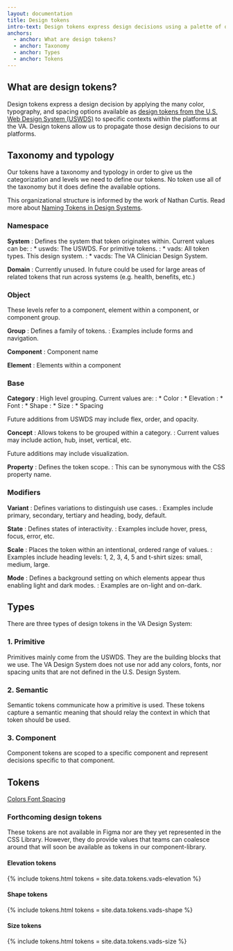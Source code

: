 ```yaml
---
layout: documentation
title: Design tokens
intro-text: Design tokens express design decisions using a palette of options from the U.S. Web Design System.
anchors:
  - anchor: What are design tokens?
  - anchor: Taxonomy
  - anchor: Types
  - anchor: Tokens
---
```


## What are design tokens?

Design tokens express a design decision by applying the many color, typography, and spacing options available as [design tokens from the U.S. Web Design System (USWDS)](https://designsystem.digital.gov/design-tokens/) to specific contexts within the platforms at the VA. Design tokens allow us to propagate those design decisions to our platforms.

## Taxonomy and typology

Our tokens have a taxonomy and typology in order to give us the categorization and levels we need to define our tokens. No token use all of the taxonomy but it does define the available options.

This organizational structure is informed by the work of Nathan Curtis. Read more about <a href="https://medium.com/eightshapes-llc/naming-tokens-in-design-systems-9e86c7444676">Naming Tokens in Design Systems</a>.

### Namespace

**System**
: Defines the system that token originates within. Current values can be:
: * uswds: The USWDS. For primitive tokens.
: * vads: All token types. This design system.
: * vacds: The VA Clinician Design System.

**Domain**
: Currently unused. In future could be used for large areas of related tokens that run across systems (e.g. health, benefits, etc.)

### Object

These levels refer to a component, element within a component, or component group.

**Group**
: Defines a family of tokens.
: Examples include forms and navigation.

**Component**
: Component name

**Element**
: Elements within a component

### Base

**Category**
: High level grouping. Current values are:
: * Color
: * Elevation
: * Font
: * Shape
: * Size
: * Spacing

Future additions from USWDS may include flex, order, and opacity.

**Concept**
: Allows tokens to be grouped within a category.
: Current values may include action, hub, inset, vertical, etc.

Future additions may include visualization.

**Property**
: Defines the token scope.
: This can be synonymous with the CSS property name.

### Modifiers

**Variant**
: Defines variations to distinguish use cases.
: Examples include primary, secondary, tertiary and heading, body, default.

**State**
: Defines states of interactivity.
: Examples include hover, press, focus, error, etc.

**Scale**
: Places the token within an intentional, ordered range of values.
: Examples include heading levels: 1, 2, 3, 4, 5 and t-shirt sizes: small, medium, large.

**Mode**
: Defines a background setting on which elements appear thus enabling light and dark modes.
: Examples are on-light and on-dark.

## Types

There are three types of design tokens in the VA Design System:

### 1. Primitive

Primitives mainly come from the USWDS. They are the building blocks that we use. The VA Design System does not use nor add any colors, fonts, nor spacing units that are not defined in the U.S. Design System.

### 2. Semantic

Semantic tokens communicate how a primitive is used. These tokens capture a semantic meaning that should relay the context in which that token should be used.

### 3. Component

Component tokens are scoped to a specific component and represent decisions specific to that component.

## Tokens

<a class="vads-c-action-link--blue" href="{{ site.baseurl }}/foundation/color-palette">
  Colors
</a>

<a class="vads-c-action-link--blue" href="{{ site.baseurl }}/foundation/typography#typography-tokens">
  Font
</a>

<a class="vads-c-action-link--blue" href="{{ site.baseurl }}/foundation/spacing-units#spacing-tokens">
  Spacing
</a>

### Forthcoming design tokens

These tokens are not available in Figma nor are they yet represented in the CSS Library. However, they do provide values that teams can coalesce around that will soon be available as tokens in our component-library.

<va-accordion bordered="false" uswds="true">
  <va-accordion-item header="Elevation" id="second" uswds>
    <h4>Elevation tokens</h4>
    {% include tokens.html tokens = site.data.tokens.vads-elevation %}
  </va-accordion-item>
  <va-accordion-item header="Shape" id="second" uswds>
    <h4>Shape tokens</h4>
    {% include tokens.html tokens = site.data.tokens.vads-shape %}
  </va-accordion-item>
  <va-accordion-item header="Size" id="first" uswds>
    <h4>Size tokens</h4>
    {% include tokens.html tokens = site.data.tokens.vads-size %}
  </va-accordion-item>
</va-accordion>